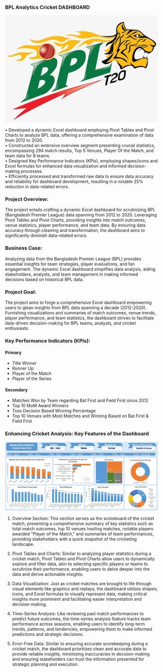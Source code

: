 ### BPL Analytics Cricket DASHBOARD
![BPL](https://github.com/Sadikctg/Project_7_-Bangladesh_Premier_League_Analysis_Excel/blob/main/images/bpllogo.jpg)

• Developed a dynamic Excel dashboard employing Pivot Tables and Pivot Charts to analyze BPL data, offering a comprehensive examination of data from 2012 to 2020. <br>
• Constructed an extensive overview segment presenting crucial statistics, encompassing 294 match results, Top 5 Venues, Player Of the Match, and team data for 8 teams.<br>
• Designed Key Performance Indicators (KPIs), employing shapes/icons and Excel formulas for enhanced data visualization and informed decision-making processes.<br>
• Efficiently processed and transformed raw data to ensure data accuracy and reliability for dashboard development, resulting in a notable 25% reduction in data-related errors.

### Project Overview:
The project entails crafting a dynamic Excel dashboard for scrutinizing BPL (Bangladesh Premier League) data spanning from 2012 to 2020. Leveraging Pivot Tables and Pivot Charts, providing insights into match outcomes, venue statistics, player performance, and team data. By ensuring data accuracy through cleaning and transformation, the dashboard aims to significantly diminish data-related errors.

### Business Case:
Analyzing data from the Bangladesh Premier League (BPL) provides essential insights for team strategies, player evaluations, and fan engagement. The dynamic Excel dashboard simplifies data analysis, aiding stakeholders, analysts, and team management in making informed decisions based on historical BPL data.

### Project Goal:
The project aims to forge a comprehensive Excel dashboard empowering users to glean insights from BPL data spanning a decade (2012-2020). Furnishing visualizations and summaries of match outcomes, venue trends, player performance, and team statistics, the dashboard strives to facilitate data-driven decision-making for BPL teams, analysts, and cricket enthusiasts.

### Key Performance Indicators (KPIs):
#### Primary
- Title Winner
- Runner Up
- Player of the Match
- Player of the Series

#### Secondary
- Matches Won by Team regarding Bat First and Field First since 2012
- Top 10 MoM Award Winners
- Toss Decision Based Winning Percentage
- Top 10 Venues with Most Matches and Winning Based on Bat First & Field First

### Enhancing Cricket Analysis: Key Features of the Dashboard
![BPL](https://github.com/Sadikctg/Project_7_-Bangladesh_Premier_League_Analysis_Excel/blob/main/images/BPL%20Analysis-cropped.jpg)
1. Overview Section: This section serves as the scoreboard of the cricket match, presenting a comprehensive summary of key statistics such as total match outcomes, top 10 venues hosting matches, notable players awarded "Player of the Match," and summaries of team performances, providing stakeholders with a quick snapshot of the cricketing landscape.

2. Pivot Tables and Charts: Similar to analyzing player statistics during a cricket match, Pivot Tables and Pivot Charts allow users to dynamically explore and filter data, akin to selecting specific players or teams to scrutinize their performance, enabling users to delve deeper into the data and derive actionable insights.

3. Data Visualization: Just as cricket matches are brought to life through visual elements like graphics and replays, the dashboard utilizes shapes, icons, and Excel formulas to visually represent data, making critical insights more prominent and facilitating easier interpretation and decision-making.

4. Time-Series Analysis: Like reviewing past match performances to predict future outcomes, the time-series analysis feature tracks team performance across seasons, enabling users to identify long-term trends, patterns, and tendencies, empowering them to make informed predictions and strategic decisions.

5. Error-Free Data: Similar to ensuring accurate scorekeeping during a cricket match, the dashboard prioritizes clean and accurate data to provide reliable insights, minimizing inaccuracies in decision-making and ensuring stakeholders can trust the information presented for strategic planning and execution.

